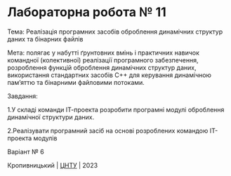﻿# Лабораторна робота № 11

Тема: Реалізація програмних засобів оброблення динамічних структур
даних та бінарних файлів

Мета: полягає у набутті ґрунтовних вмінь і практичних
навичок командної (колективної) реалізації програмного забезпечення,
розроблення функцій оброблення динамічних структур
даних, використання стандартних засобів С++ для керування
динамічною пам’яттю та бінарними файловими потоками.

Завдання:

1.У складі команди ІТ-проекта розробити програмні модулі
оброблення динамічної структури даних.

2.Реалізувати програмний засіб на основі розроблених командою
ІТ-проекта модулів

Варіант № 6


Кропивницький | <a href="http://www.kntu.kr.ua/">ЦНТУ</a> | 2023